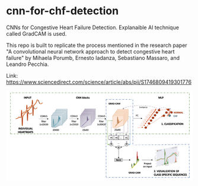 # cnn-for-chf-detection
CNNs for Congestive Heart Failure Detection. Explanaible AI technique called GradCAM is used.

This repo is built to replicate the process mentioned in the research paper "A convolutional 
neural network approach to detect congestive heart failure" by Mihaela Porumb, Ernesto Iadanza, 
Sebastiano Massaro, and Leandro Pecchia.


Link: https://www.sciencedirect.com/science/article/abs/pii/S1746809419301776

![img.png](images/img.png)